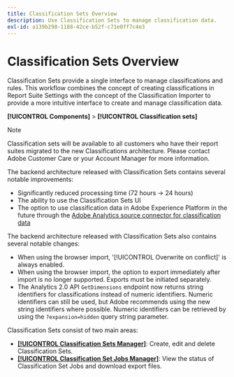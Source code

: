 ```yaml
---
title: Classification Sets Overview
description: Use Classification Sets to manage classification data.
exl-id: a139b298-1188-42ce-b52f-c71e0ff7c4e3
---
```

# Classification Sets Overview

Classification Sets provide a single interface to manage classifications and rules. This workflow combines the concept of creating classifications in Report Suite Settings with the concept of the Classification Importer to provide a more intuitive interface to create and manage classification data.

**[!UICONTROL Components]** > **[!UICONTROL Classification sets]**

>[!NOTE]
>
>Classification sets will be available to all customers who have their report suites migrated to the new Classifications architecture. Please contact Adobe Customer Care or your Account Manager for more information.

The backend architecture released with Classification Sets contains several notable improvements:

* Significantly reduced processing time (72 hours → 24 hours)
* The ability to use the Classification Sets UI
* The option to use classification data in Adobe Experience Platform in the future through the [Adobe Analytics source connector for classification data](https://experienceleague.adobe.com/docs/experience-platform/sources/connectors/adobe-applications/classifications.html)

The backend architecture released with Classification Sets also contains several notable changes:

* When using the browser import, '[!UICONTROL Overwrite on conflict]' is always enabled.
* When using the browser import, the option to export immediately after import is no longer supported. Exports must be initiated separately.
* The Analytics 2.0 API `GetDimensions` endpoint now returns string identifiers for classifications instead of numeric identifiers. Numeric identifiers can still be used, but Adobe recommends using the new string identifiers where possible. Numeric identifiers can be retrieved by using the `?expansion=hidden` query string parameter.


Classification Sets consist of two main areas:

* [**[!UICONTROL Classification Sets Manager]**](set-manager.md): Create, edit and delete Classification Sets.
* [**[!UICONTROL Classification Set Jobs Manager]**](job-manager.md): View the status of Classification Set Jobs and download export files.
